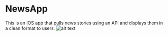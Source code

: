 # NewsApp
This is an IOS app that pulls news stories using an API and displays them in a clean format to users.
![alt text](https://i.imgur.com/YckxVvD.png)
